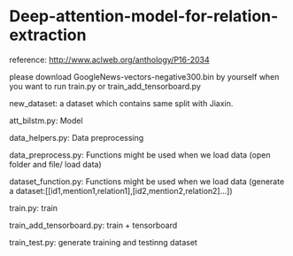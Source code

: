# Deep-attention-model-for-relation-extraction

reference: http://www.aclweb.org/anthology/P16-2034

please download GoogleNews-vectors-negative300.bin by yourself when you want to run train.py or train_add_tensorboard.py

new_dataset: a dataset which contains same split with Jiaxin.

att_bilstm.py: Model

data_helpers.py: Data preprocessing

data_preprocess.py: Functions might be used when we load data
                   (open folder and file/ load data)

dataset_function.py: Functions might be used when we load data
                     (generate a dataset:[[id1,mention1,relation1],[id2,mention2,relation2]...])

train.py: train

train_add_tensorboard.py: train + tensorboard

train_test.py: generate training and testinng dataset
